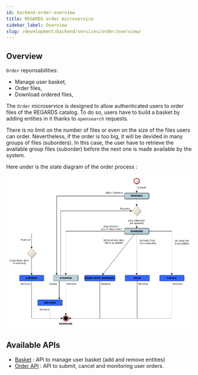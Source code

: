 ```yaml
---
id: backend-order-overview
title: REGARDS order microservice
sidebar_label: Overview
slug: /development/backend/services/order/overview/
---
```



## Overview

`Order` reponsabilities:

* Manage user basket,
* Order files,
* Download ordered files,

 The `Order` microservice is designed to allow authenticated users to order files of the REGARDS catalog. To do so, users have to build a basket by adding entities in it thanks to `opensearch` requests.

 There is no limit on the number of files or even on the size of the files users can order. Nevertheless, if the order is too big, it will be devided in many groups of files (suborders). In this case, the user have to retrieve the available group files (suborder) before the next one is made available by the system.

 Here under is the state diagram of the order process :

 ![](/schemas/order/ord_state_diagram.png)


## Available APIs

 - [Basket](api/basket-api.md) : API to manage user basket (add and remove entities)
 - [Order API](order-api-swagger.mdx) : API to submit, cancel and monitoring user orders.
